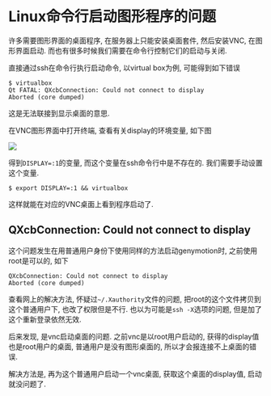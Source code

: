 # Linux命令行启动图形程序的问题

许多需要图形界面的桌面程序, 在服务器上只能安装桌面套件, 然后安装VNC, 在图形界面启动. 而也有很多时候我们需要在命令行控制它们的启动与关闭. 

直接通过ssh在命令行执行启动命令, 以virtual box为例, 可能得到如下错误

```
$ virtualbox 
Qt FATAL: QXcbConnection: Could not connect to display 
Aborted (core dumped)
```

这是无法联接到显示桌面的意思.

在VNC图形界面中打开终端, 查看有关display的环境变量, 如下图

![](https://gitee.com/generals-space/gitimg/raw/master/c3b8b294b79463eefdfdec459b620281.png)

得到`DISPLAY=:1`的变量, 而这个变量在ssh命令行中是不存在的. 我们需要手动设置这个变量.

```
$ export DISPLAY=:1 && virtualbox
```

这样就能在对应的VNC桌面上看到程序启动了.

## QXcbConnection: Could not connect to display 

这个问题发生在用普通用户身份下使用同样的方法启动genymotion时, 之前使用root是可以的, 如下

```
QXcbConnection: Could not connect to display 
Aborted (core dumped)
```

查看网上的解决方法, 怀疑过`~/.Xauthority`文件的问题, 把root的这个文件拷贝到这个普通用户下, 也改了权限但是不行. 也以为可能是`ssh -X`选项的问题, 但是加了这个重新登录依然无效.

后来发现, 是vnc启动桌面的问题. 之前vnc是以root用户启动的, 获得的display值也是root用户的桌面, 普通用户是没有图形桌面的, 所以才会报连接不上桌面的错误. 

解决方法是, 再为这个普通用户启动一个vnc桌面, 获取这个桌面的display值, 启动就没问题了.